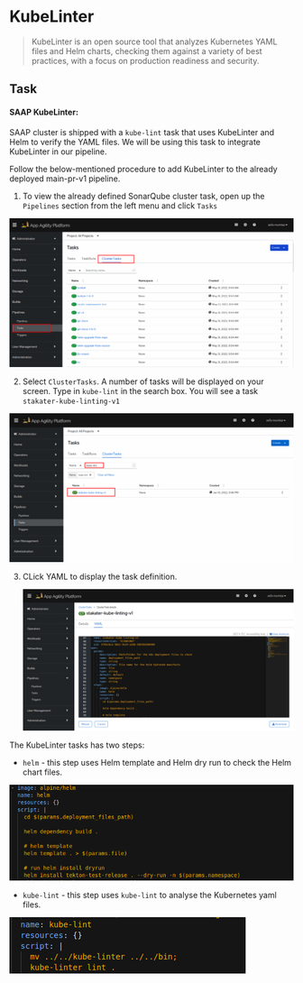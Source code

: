 # KubeLinter

> KubeLinter is an open source tool that analyzes Kubernetes YAML files and Helm charts, checking them against a variety of best practices, with a focus on production readiness and security.

## Task

#### SAAP KubeLinter:

SAAP cluster is shipped with a `kube-lint` task that uses KubeLinter and Helm to verify the YAML files. We will be using this task to integrate KubeLinter in our pipeline.

Follow the below-mentioned procedure to add KubeLinter to the already deployed main-pr-v1 pipeline.

1. To view the already defined SonarQube cluster task, open up the `Pipelines` section from the left menu and click `Tasks`

![cluster-tasks](./images/cluster-tasks.png)


2. Select `ClusterTasks`. A number of tasks will be displayed on your screen. Type in `kube-lint` in the search box. You will see a task ` stakater-kube-linting-v1`

![Kube-lint-task](./images/kube-lint-task.png)

3. CLick YAML to display the task definition.

   ![Kube-lint-yaml](./images/kube-lint-yaml.png)

The KubeLinter tasks has two steps:
* `helm` - this step uses Helm template and Helm dry run to check the Helm chart files.

![Helm-step-yaml](./images/helm-step.png)

* `kube-lint` - this step uses `kube-lint` to analyse the Kubernetes yaml files.

![Kube-lint-step-yaml](./images/kube-lint-step.png)

